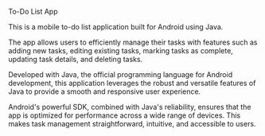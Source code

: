 To-Do List App

This is a mobile to-do list application built for Android using Java.

The app allows users to efficiently manage their tasks with features such as adding new tasks, editing existing tasks, marking tasks as complete, updating task details, and deleting tasks.

Developed with Java, the official programming language for Android development, this application leverages the robust and versatile features of Java to provide a smooth and responsive user experience. 

Android's powerful SDK, combined with Java's reliability, ensures that the app is optimized for performance across a wide range of devices. This makes task management straightforward, intuitive, and accessible to users.
